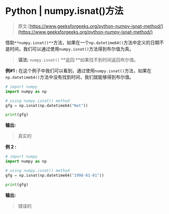 # Python | numpy.isnat()方法

> 原文:[https://www.geeksforgeeks.org/python-numpy-isnat-method/](https://www.geeksforgeeks.org/python-numpy-isnat-method/)

借助`**numpy.isnat()**`方法，如果在一个`np.datetime64()`方法中定义的日期不是时间，我们可以通过使用`numpy.isnat()`方法得到布尔值为真。

> **语法:** `numpy.isnat()`
> **返回:**如果找不到时间返回布尔值。

**例#1 :**
在这个例子中我们可以看到，通过使用`numpy.isnat()`方法，如果在`np.datetime64()`方法中没有找到时间，我们就能够得到布尔值。

```py
# import numpy
import numpy as np

# using numpy.isnat() method
gfg = np.isnat(np.datetime64("Nat"))

print(gfg)
```

**输出:**

> 真实的

**例 2 :**

```py
# import numpy
import numpy as np

# using numpy.isnat() method
gfg = np.isnat(np.datetime64("1998-01-01"))

print(gfg)
```

**输出:**

> 错误的